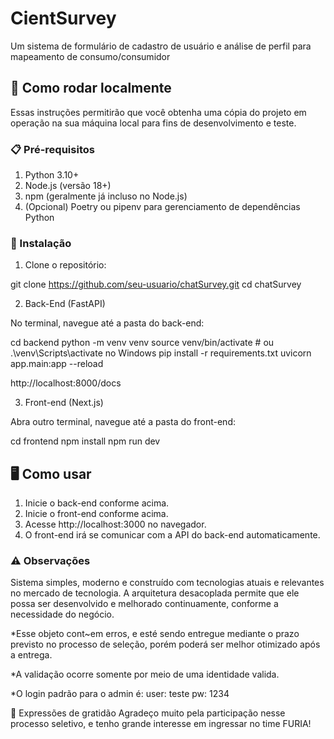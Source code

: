 # CientSurvey

Um sistema de formulário de cadastro de usuário e análise de perfil para mapeamento de consumo/consumidor

## 🚀 Como rodar localmente

Essas instruções permitirão que você obtenha uma cópia do projeto em operação na sua máquina local para fins de desenvolvimento e teste.

### 📋 Pré-requisitos

1. Python 3.10+
2. Node.js (versão 18+)
3. npm (geralmente já incluso no Node.js)
4. (Opcional) Poetry ou pipenv para gerenciamento de dependências Python

### 🔧 Instalação

1. Clone o repositório:

git clone https://github.com/seu-usuario/chatSurvey.git
cd chatSurvey

2. Back-End (FastAPI)

No terminal, navegue até a pasta do back-end:

cd backend
python -m venv venv
source venv/bin/activate  # ou .\venv\Scripts\activate no Windows
pip install -r requirements.txt
uvicorn app.main:app --reload

http://localhost:8000/docs

3. Front-end (Next.js)

Abra outro terminal, navegue até a pasta do front-end:

cd frontend
npm install
npm run dev

## 🖥️ Como usar

1. Inicie o back-end conforme acima.
2. Inicie o front-end conforme acima.
3. Acesse http://localhost:3000 no navegador.
4. O front-end irá se comunicar com a API do back-end automaticamente.

### ⚠️ Observações

Sistema simples, moderno e construído com tecnologias atuais e relevantes no mercado de tecnologia. A arquitetura desacoplada permite que ele possa ser desenvolvido e melhorado continuamente, conforme a necessidade do negócio.

*Esse objeto cont~em erros, e esté sendo entregue mediante o prazo previsto no processo de seleção, porém poderá ser melhor otimizado após a entrega.

*A validação ocorre somente por meio de uma identidade valida.

*O login padrão para o admin é: user: teste pw: 1234

🎁 Expressões de gratidão
Agradeço muito pela participação nesse processo seletivo, e tenho grande interesse em ingressar no time FURIA!


